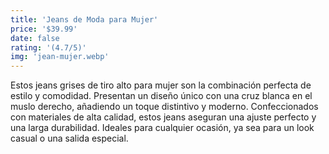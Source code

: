 ```yaml
---
title: 'Jeans de Moda para Mujer'
price: '$39.99'
date: false
rating: '(4.7/5)'
img: 'jean-mujer.webp'
---
```

Estos jeans grises de tiro alto para mujer son la combinación perfecta de estilo y comodidad. Presentan un diseño único con una cruz blanca en el muslo derecho, añadiendo un toque distintivo y moderno. Confeccionados con materiales de alta calidad, estos jeans aseguran una ajuste perfecto y una larga durabilidad. Ideales para cualquier ocasión, ya sea para un look casual o una salida especial.